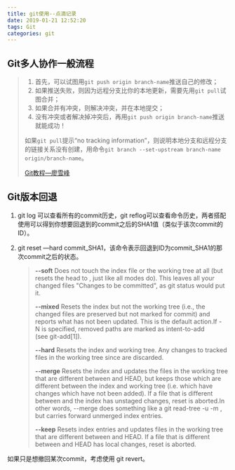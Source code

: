 ```yaml
---
title: git使用--点滴记录
date: 2019-01-21 12:52:20
tags: Git
categories: git
---
```


## Git多人协作一般流程

>1. 首先，可以试图用`git push origin branch-name`推送自己的修改；
>2. 如果推送失败，则因为远程分支比你的本地更新，需要先用`git pull`试图合并；
>3. 如果合并有冲突，则解决冲突，并在本地提交；
>4. 没有冲突或者解决掉冲突后，再用`git push origin branch-name`推送就能成功！
>
>如果`git pull`提示“no tracking information”，则说明本地分支和远程分支的链接关系没有创建，用命令`git branch --set-upstream branch-name origin/branch-name`。
>
>[Git教程—廖雪峰](http://www.liaoxuefeng.com/wiki/0013739516305929606dd18361248578c67b8067c8c017b000/0013760174128707b935b0be6fc4fc6ace66c4f15618f8d000)

<!-- more -->

## Git版本回退

1. git log 可以查看所有的commit历史，git reflog可以查看命令历史，两者搭配使用可以得到你想要回退到的commit之后的SHA1值（类似于该次commit的ID）。

2. git reset —hard commit_SHA1，该命令表示回退到ID为commit_SHA1的那次commit之后的状态。

   > **--soft**	Does not touch the index file or the working tree at all (but resets the head to <commit>, just like all modes do). This leaves all your changed files "Changes to be committed", as git status would put it.
   >
   > **--mixed**	Resets the index but not the working tree (i.e., the changed files are preserved but not marked for commit) and reports what has not been updated. This is the default action.If -N is specified, removed paths are marked as intent-to-add (see git-add[1]).
   >
   > **--hard**	Resets the index and working tree. Any changes to tracked files in the working tree since <commit> are discarded.
   >
   > **--merge**	Resets the index and updates the files in the working tree that are different between <commit> and HEAD, but keeps those which are different between the index and working tree (i.e. which have changes which have not been added). If a file that is different between <commit> and the index has unstaged changes, reset is aborted.In other words, --merge does something like a git read-tree -u -m <commit>, but carries forward unmerged index entries.
   >
   > **--keep**	Resets index entries and updates files in the working tree that are different between <commit> and HEAD. If a file that is different between <commit> and HEAD has local changes, reset is aborted.

如果只是想撤回某次commit，考虑使用 git revert。
